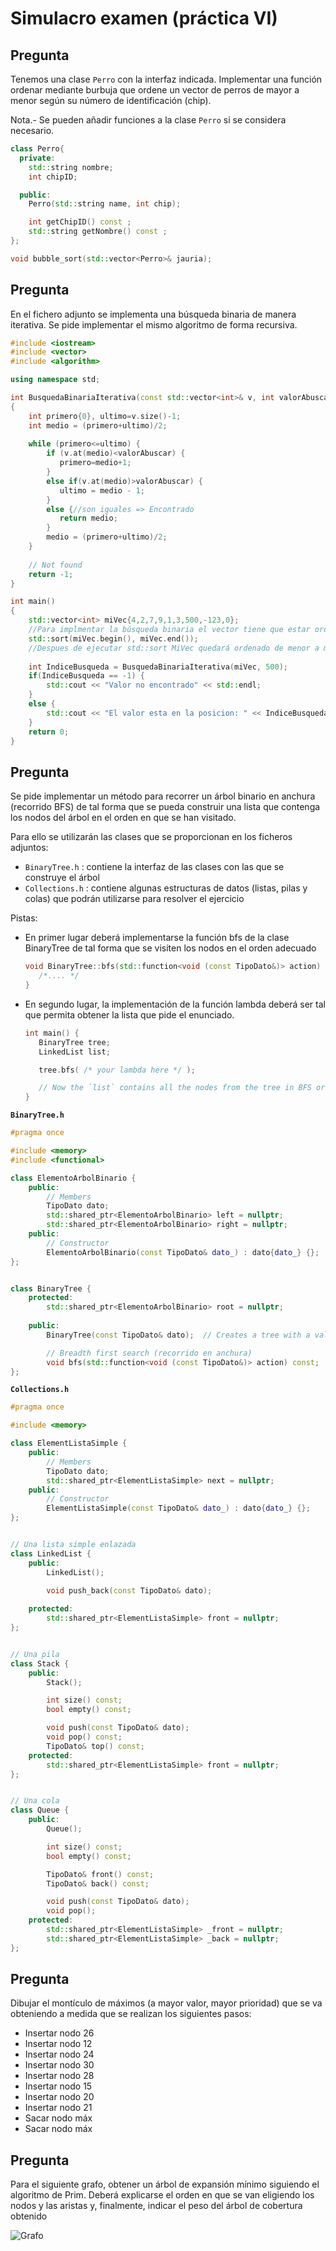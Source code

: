 Simulacro examen (práctica VI)
==============================

Pregunta
--------

Tenemos una clase `Perro` con la interfaz indicada. Implementar una función ordenar mediante burbuja que ordene un vector de perros de mayor a menor según su número de identificación (chip).

Nota.- Se pueden añadir funciones a la clase `Perro` si se considera necesario.

```cpp
class Perro{
  private:
    std::string nombre;
    int chipID;

  public:
    Perro(std::string name, int chip);

    int getChipID() const ;
    std::string getNombre() const ;
};

void bubble_sort(std::vector<Perro>& jauria);
```

Pregunta
--------

En el fichero adjunto se implementa una búsqueda binaria de manera iterativa. Se pide implementar el mismo algoritmo de forma recursiva.

```cpp
#include <iostream>
#include <vector>
#include <algorithm>

using namespace std;

int BusquedaBinariaIterativa(const std::vector<int>& v, int valorAbuscar)
{
    int primero{0}, ultimo=v.size()-1;
    int medio = (primero+ultimo)/2;
    
    while (primero<=ultimo) {
        if (v.at(medio)<valorAbuscar) {
           primero=medio+1;
        }
        else if(v.at(medio)>valorAbuscar) {
           ultimo = medio - 1;
        }
        else {//son iguales => Encontrado
           return medio;
        }
        medio = (primero+ultimo)/2;
    }
    
    // Not found
    return -1;
}

int main()
{
    std::vector<int> miVec{4,2,7,9,1,3,500,-123,0};
    //Para implmentar la búsqueda binaria el vector tiene que estar ordenado
    std::sort(miVec.begin(), miVec.end());
    //Despues de ejecutar std::sort MiVec quedará ordenado de menor a mayor
    
    int IndiceBusqueda = BusquedaBinariaIterativa(miVec, 500);
    if(IndiceBusqueda == -1) {
        std::cout << "Valor no encontrado" << std::endl;
    }
    else {
        std::cout << "El valor esta en la posicion: " << IndiceBusqueda<<std::endl;
    }
    return 0;
}
```

Pregunta
--------

Se pide implementar un método para recorrer un árbol binario en anchura (recorrido BFS) de tal forma que se pueda construir una lista que contenga los nodos del árbol en el orden en que se han visitado.

Para ello se utilizarán las clases que se proporcionan en los ficheros adjuntos:

* `BinaryTree.h` : contiene la interfaz de las clases con las que se construye el árbol
* `Collections.h` : contiene algunas estructuras de datos (listas, pilas y colas) que podrán utilizarse para resolver el ejercicio

Pistas:

 * En primer lugar deberá implementarse la función bfs de la clase BinaryTree de tal forma que se visiten los nodos en el orden adecuado

   ```cpp
   void BinaryTree::bfs(std::function<void (const TipoDato&)> action) const {
      /*.... */
   }
   ```

 * En segundo lugar, la implementación de la función lambda deberá ser tal que permita obtener la lista que pide el enunciado.
   
   ```cpp
   int main() {
      BinaryTree tree;
      LinkedList list;

      tree.bfs( /* your lambda here */ );

      // Now the `list` contains all the nodes from the tree in BFS order
   }
   ```

**`BinaryTree.h`**
```cpp
#pragma once

#include <memory>
#include <functional>

class ElementoArbolBinario {
    public:
        // Members
        TipoDato dato;
        std::shared_ptr<ElementoArbolBinario> left = nullptr;
        std::shared_ptr<ElementoArbolBinario> right = nullptr;
    public:
        // Constructor 
        ElementoArbolBinario(const TipoDato& dato_) : dato{dato_} {};
};


class BinaryTree {
    protected:
        std::shared_ptr<ElementoArbolBinario> root = nullptr;
 
    public:
        BinaryTree(const TipoDato& dato);  // Creates a tree with a value

        // Breadth first search (recorrido en anchura)
        void bfs(std::function<void (const TipoDato&)> action) const;
};
```

**`Collections.h`**
```cpp
#pragma once

#include <memory>

class ElementListaSimple {
    public:
        // Members
        TipoDato dato;
        std::shared_ptr<ElementListaSimple> next = nullptr;
    public:
        // Constructor 
        ElementListaSimple(const TipoDato& dato_) : dato{dato_} {};
};


// Una lista simple enlazada
class LinkedList {
    public:
        LinkedList();

        void push_back(const TipoDato& dato);
    
    protected:
        std::shared_ptr<ElementListaSimple> front = nullptr;
};


// Una pila
class Stack {
    public:
        Stack();

        int size() const;
        bool empty() const;

        void push(const TipoDato& dato);
        void pop() const;
        TipoDato& top() const;
    protected:
        std::shared_ptr<ElementListaSimple> front = nullptr;
};


// Una cola
class Queue {
    public:
        Queue();

        int size() const;
        bool empty() const;

        TipoDato& front() const;
        TipoDato& back() const;

        void push(const TipoDato& dato);
        void pop();
    protected:
        std::shared_ptr<ElementListaSimple> _front = nullptr;
        std::shared_ptr<ElementListaSimple> _back = nullptr;
};
```

Pregunta
--------

Dibujar el montículo de máximos (a mayor valor, mayor prioridad) que se va obteniendo a medida que se realizan los siguientes pasos:
 * Insertar nodo 26
 * Insertar nodo 12
 * Insertar nodo 24
 * Insertar nodo 30
 * Insertar nodo 28
 * Insertar nodo 15
 * Insertar nodo 20
 * Insertar nodo 21
 * Sacar nodo máx
 * Sacar nodo máx


Pregunta
--------

Para el siguiente grafo, obtener un árbol de expansión mínimo siguiendo el algoritmo de Prim. Deberá explicarse el orden en que se van eligiendo los nodos y las aristas y, finalmente, indicar el peso del árbol de cobertura obtenido 

![Grafo](2021.simulacro/prim.png)
